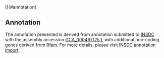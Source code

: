 []{#annotation}

Annotation
----------

The annotation presented is derived from annotation submitted to
[INSDC](http://www.insdc.org) with the assembly accession
[GCA\_000497125.1](http://www.ebi.ac.uk/ena/data/view/GCA_000497125.1),
with additional non-coding genes derived from
[Rfam](http://rfam.xfam.org/). For more details, please visit [INSDC
annotation
import](http://ensemblgenomes.org/info/data/insdc_annotation).
